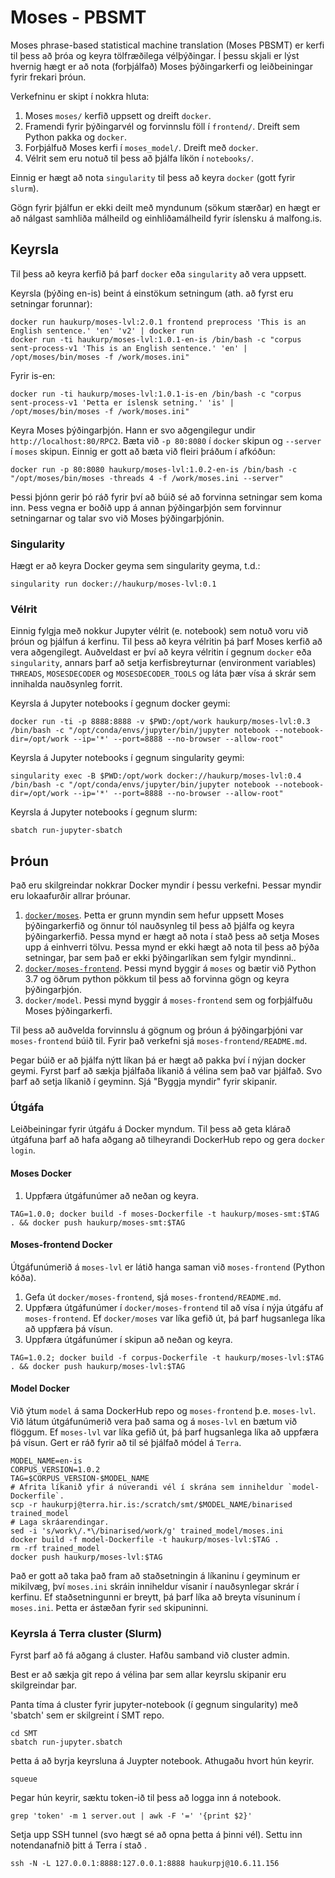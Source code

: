 # Moses - PBSMT
Moses phrase-based statistical machine translation (Moses PBSMT) er 
kerfi til þess að þróa og keyra tölfræðilega vélþýðingar.
Í þessu skjali er lýst hvernig hægt er að nota (forþjálfað) Moses þýðingarkerfi 
og leiðbeiningar fyrir frekari þróun.

Verkefninu er skipt í nokkra hluta:
1. Moses `moses/` kerfið uppsett og dreift `docker`.
1. Framendi fyrir þýðingarvél og forvinnslu föll í `frontend/`. Dreift sem Python pakka og `docker`.
1. Forþjálfuð Moses kerfi í `moses_model/`. Dreift með `docker`.
1. Vélrit sem eru notuð til þess að þjálfa líkön í `notebooks/`.

Einnig er hægt að nota `singularity` til þess að keyra `docker` (gott fyrir `slurm`).

Gögn fyrir þjálfun er ekki deilt með myndunum (sökum stærðar) en 
hægt er að nálgast samhliða málheild og einhliðamálheild fyrir íslensku 
á malfong.is.

## Keyrsla
Til þess að keyra kerfið þá þarf `docker` eða `singularity` að vera uppsett.

Keyrsla (þýðing en-is) beint á einstökum setningum (ath. að fyrst eru setningar forunnar):
```
docker run haukurp/moses-lvl:2.0.1 frontend preprocess 'This is an English sentence.' 'en' 'v2' | docker run 
docker run -ti haukurp/moses-lvl:1.0.1-en-is /bin/bash -c "corpus sent-process-v1 'This is an English sentence.' 'en' | /opt/moses/bin/moses -f /work/moses.ini" 
```
Fyrir is-en:
```
docker run -ti haukurp/moses-lvl:1.0.1-is-en /bin/bash -c "corpus sent-process-v1 'Þetta er íslensk setning.' 'is' | /opt/moses/bin/moses -f /work/moses.ini"
```
Keyra Moses þýðingarþjón. Hann er svo aðgengilegur undir `http://localhost:80/RPC2`. Bæta við `-p 80:8080` í 
`docker` skipun og `--server` í `moses` skipun. Einnig er gott að bæta við fleiri þráðum í afkóðun:
```
docker run -p 80:8080 haukurp/moses-lvl:1.0.2-en-is /bin/bash -c "/opt/moses/bin/moses -threads 4 -f /work/moses.ini --server"
```
Þessi þjónn gerir þó ráð fyrir því að búið sé að forvinna setningar sem koma inn.
Þess vegna er boðið upp á annan þýðingarþjón sem forvinnur setningarnar og talar svo við Moses þýðingarþjónin.

### Singularity
Hægt er að keyra Docker geyma sem singularity geyma, t.d.:
```
singularity run docker://haukurp/moses-lvl:0.1
```

### Vélrit
Einnig fylgja með nokkur Jupyter vélrit (e. notebook) sem notuð voru við 
þróun og þjálfun á kerfinu. 
Til þess að keyra vélritin þá þarf Moses kerfið að vera aðgengilegt.
Auðveldast er því að keyra vélritin í gegnum `docker` eða `singularity`, 
annars þarf að setja kerfisbreyturnar (environment variables) 
`THREADS`, `MOSESDECODER` og `MOSESDECODER_TOOLS` og láta þær vísa á 
skrár sem innihalda nauðsynleg forrit.

Keyrsla á Jupyter notebooks í gegnum docker geymi:
```
docker run -ti -p 8888:8888 -v $PWD:/opt/work haukurp/moses-lvl:0.3 /bin/bash -c "/opt/conda/envs/jupyter/bin/jupyter notebook --notebook-dir=/opt/work --ip='*' --port=8888 --no-browser --allow-root"
```
Keyrsla á Jupyter notebooks í gegnum singularity geymi:
```
singularity exec -B $PWD:/opt/work docker://haukurp/moses-lvl:0.4 /bin/bash -c "/opt/conda/envs/jupyter/bin/jupyter notebook --notebook-dir=/opt/work --ip='*' --port=8888 --no-browser --allow-root"
```
Keyrsla á Jupyter notebooks í gegnum slurm:
```
sbatch run-jupyter-sbatch
```
## Þróun
Það eru skilgreindar nokkrar Docker myndir í þessu verkefni.
Þessar myndir eru lokaafurðir allrar þróunar.

1. [`docker/moses`](https://hub.docker.com/r/haukurp/moses-smt). 
Þetta er grunn myndin sem hefur uppsett Moses þýðingarkerfið og önnur tól 
nauðsynleg til þess að þjálfa og keyra þýðingarkerfið. 
Þessa mynd er hægt að nota í stað þess að setja Moses upp á einhverri tölvu.
Þessa mynd er ekki hægt að nota til þess að þýða setningar, þar sem 
það er ekki þýðingarlíkan sem fylgir myndinni..
1. [`docker/moses-frontend`](https://hub.docker.com/r/haukurp/moses-lvl). 
Þessi mynd byggir á `moses` og bætir við Python 3.7 og öðrum python pökkum til 
þess að forvinna gögn og keyra þýðingarþjón.
1. `docker/model`. Þessi mynd byggir á `moses-frontend` sem og forþjálfuðu 
Moses þýðingarkerfi.

Til þess að auðvelda forvinnslu á gögnum og þróun á þýðingarþjóni var `moses-frontend`
búið til. Fyrir það verkefni sjá `moses-frontend/README.md`.


Þegar búið er að þjálfa nýtt líkan þá er hægt að pakka því í nýjan docker geymi.
Fyrst þarf að sækja þjálfaða líkanið á vélina sem það var þjálfað.
Svo þarf að setja líkanið í geyminn. Sjá "Byggja myndir" fyrir skipanir. 

### Útgáfa
Leiðbeiningar fyrir útgáfu á Docker myndum. Til þess að geta klárað útgáfuna þarf að hafa aðgang að tilheyrandi DockerHub repo og gera `docker login`.

#### Moses Docker
1. Uppfæra útgáfunúmer að neðan og keyra.
```
TAG=1.0.0; docker build -f moses-Dockerfile -t haukurp/moses-smt:$TAG . && docker push haukurp/moses-smt:$TAG
```
#### Moses-frontend Docker
Útgáfunúmerið á `moses-lvl` er látið hanga saman við `moses-frontend` (Python kóða).

1. Gefa út `docker/moses-frontend`, sjá `moses-frontend/README.md`.
1. Uppfæra útgáfunúmer í `docker/moses-frontend` til að vísa í nýja útgáfu af 
`moses-frontend`. 
Ef `docker/moses` var líka gefið út, þá þarf hugsanlega líka að uppfæra þá vísun.
1. Uppfæra útgáfunúmer í skipun að neðan og keyra.
```
TAG=1.0.2; docker build -f corpus-Dockerfile -t haukurp/moses-lvl:$TAG . && docker push haukurp/moses-lvl:$TAG
```
#### Model Docker
Við ýtum `model` á sama DockerHub repo og `moses-frontend` þ.e. `moses-lvl`.
Við látum útgáfunúmerið vera það sama og á `moses-lvl` en bætum við flöggum. Ef `moses-lvl` var líka gefið út, þá þarf hugsanlega líka að uppfæra þá vísun.
Gert er ráð fyrir að til sé þjálfað módel á `Terra`.
```
MODEL_NAME=en-is
CORPUS_VERSION=1.0.2
TAG=$CORPUS_VERSION-$MODEL_NAME
# Afrita líkanið yfir á núverandi vél í skrána sem inniheldur `model-Dockerfile`.
scp -r haukurpj@terra.hir.is:/scratch/smt/$MODEL_NAME/binarised trained_model
# Laga skráarendingar.
sed -i 's/work\/.*\/binarised/work/g' trained_model/moses.ini
docker build -f model-Dockerfile -t haukurp/moses-lvl:$TAG .
rm -rf trained_model
docker push haukurp/moses-lvl:$TAG
```
Það er gott að taka það fram að staðsetningin á líkaninu í geyminum er mikilvæg, því `moses.ini` skráin inniheldur vísanir í nauðsynlegar skrár í kerfinu. Ef staðsetningunni er breytt, þá þarf líka að breyta vísuninum í `moses.ini`. Þetta er ástæðan fyrir `sed` skipuninni.
### Keyrsla á Terra cluster (Slurm)
Fyrst þarf að fá aðgang á cluster. Hafðu samband við cluster admin.

Best er að sækja git repo á vélina þar sem allar keyrslu skipanir eru skilgreindar þar.

Panta tíma á cluster fyrir jupyter-notebook (í gegnum singularity) með 'sbatch' sem er skilgreint í SMT repo.
    
    cd SMT
    sbatch run-jupyter.sbatch

Þetta á að byrja keyrsluna á Juypter notebook. Athugaðu hvort hún keyrir.

    squeue

Þegar hún keyrir, sæktu token-ið til þess að logga inn á notebook.

    grep 'token' -m 1 server.out | awk -F '=' '{print $2}' 

Setja upp SSH tunnel (svo hægt sé að opna þetta á þinni vél). Settu inn notendanafnið þitt á Terra í stað <username>.

    ssh -N -L 127.0.0.1:8888:127.0.0.1:8888 haukurpj@10.6.11.156    

    
